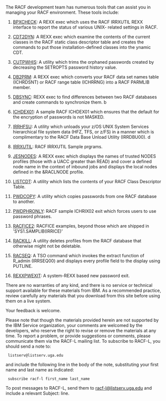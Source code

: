 The RACF development team has numerous tools that can assist you in managing your RACF environment. These tools include:

1. [BPXCHECK](http://ibm.biz/racf-bpxcheck): A REXX exec which uses the RACF IRRXUTIL REXX interface to report the status of various UNIX- related settings in RACF.  

2. [CDT2DYN](http://ibm.biz/racf-cdt2dyn): A REXX exec which examine the contents of the current classes in the RACF static class descriptor table and creates the commands to put those installation-defined classes into the ynamic CDT.

3. [CUTPWHIS](http://ibm.biz/racf-cutpwhis): A utility which trims the orphaned passwords created by decreasing the SETROPTS password history value.

3. [DB2PRM](http://ibm.biz/racf-db2prm): A REXX exec which converts your  RACF data set names table (ICHRDSNT) or RACF range table (ICHRRNG) into a RACF PARMLIB member. 

4. [DBSYNC](http://ibm.biz/racf-dbsync): REXX exec to find differences between two RACF databases and create commands to synchronize them. 
b
5. [ICHDEX01](http://ibm.biz/racf-ichdex01): A sample RACF ICHDEX01 which ensures that the default for the encryption of passwords is not MASKED.

6. [IRRHFSU](http://ibm.biz/racf-irrhfsu): A utility which unloads your z/OS UNIX System Services hierarchical file system data (HFZ, TFS, or z/FS) in a manner which is complimentary to the RACF Data Base Unload Utility (IRRDBU00). d

7. [IRRXUTIL](http://ibm.biz/racf-irrxutil): RACF IRRXUTIL Sample prgrams.

8. [JESNODES](http://ibm.biz/racf-jesnodes): A REXX exec which displays the names of trusted NODES profiles (those with a UACC greater than READ) and cover a defined node name in the context of inbound jobs and displays the local nodes defined in the &RACLNODE profile. 

10. [LISTCDT](http://ibm.biz/racf-listcdt): A utility which lists the contents of your RACF Class Descriptor Table.

11. [PWDCOPY](http://ibm.biz/racf-pwdcopy): A utility which copies passwords from one RACF database to another. 

12. [PWDPHRONLY](http://ibm.biz/racf-pwdphronly): RACF sample ICHRIX02 exit which forces users to use password phrases.

14. [RACFICE2](http://ibm.biz/racf-racfice2): RACFICE examples, beyond those which are shipped in 'SYS1.SAMPLIB(IRRICE)'

15. [RACKILL](http://ibm.biz/racf-rackill): A utility deletes profiles from the RACF database that otherwise might not be deletable.  

16. [RACSEQ](http://ibm.biz/racf-racseq): A TSO command which invokes the extract function of R_admin (IRRSEQ00) and displays every profile field to the display using PUTLINE.    

17. [REXXPWEXIT](http://ibm.biz/racf-rexxpwexit): A system-REXX based new password exit.

There are no warranties of any kind, and there is no service or technical support available for these materials from IBM. As a recommended practice, review carefully any materials that you download from this site before using them on a live system.

Your feedback is welcome.

Please note that though the materials provided herein are not supported by the IBM Service organization, your comments are welcomed by the developers, who reserve the right to revise or remove the materials at any time. To report a problem, or provide suggestions or comments, please communicate them via the RACF-L mailing list.  To subscribe to RACF-L, you should send a note to:

     listserv@listserv.uga.edu

and include the following line in the body of the note, substituting your first name and last name as indicated:

     subscribe racf-l first_name last_name

To post messages to RACF-L, send them to racf-l@listserv.uga.edu and include a relevant Subject: line.

